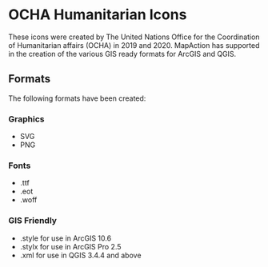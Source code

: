 # OCHA Humanitarian Icons
These icons were created by The United Nations Office for the Coordination of Humanitarian affairs (OCHA) in 2019 and 2020. MapAction has supported in the creation of the various GIS ready formats for ArcGIS and QGIS.

## Formats
The following formats have been created:

### Graphics
* SVG
* PNG

### Fonts
* .ttf
* .eot
* .woff

### GIS Friendly
* .style for use in ArcGIS 10.6
* .stylx for use in ArcGIS Pro 2.5
* .xml for use in QGIS 3.4.4 and above

